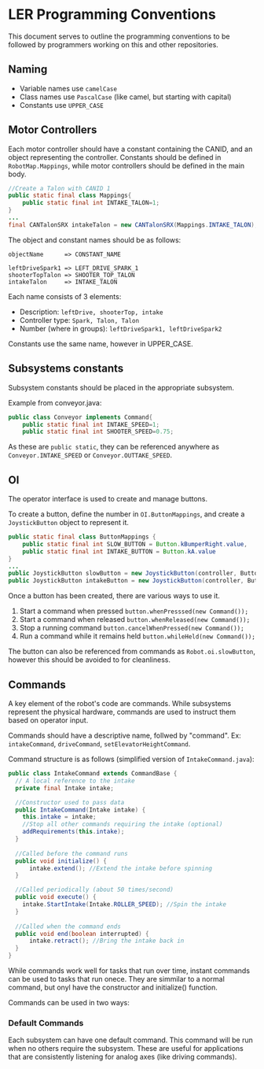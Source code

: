 # LER Programming Conventions
This document serves to outline the programming conventions to be followed by programmers working on this and other repositories.

## Naming
 - Variable names use `camelCase`
 - Class names use `PascalCase` (like camel, but starting with capital)
 - Constants use `UPPER_CASE`
 
## Motor Controllers
Each motor controller should have a constant containing the CANID, and an object representing the controller. Constants should be defined in `RobotMap.Mappings`, while motor controllers should be defined in the main body.
``` java
//Create a Talon with CANID 1
public static final class Mappings{
    public static final int INTAKE_TALON=1;
}
...
final CANTalonSRX intakeTalon = new CANTalonSRX(Mappings.INTAKE_TALON);
```

The object and constant names should be as follows:
``` 
objectName      => CONSTANT_NAME

leftDriveSpark1 => LEFT_DRIVE_SPARK_1
shooterTopTalon => SHOOTER_TOP_TALON
intakeTalon     => INTAKE_TALON
 ```
Each name consists of 3 elements:
- Description: `leftDrive, shooterTop, intake`
- Controller type: `Spark, Talon, Talon`
- Number (where in groups): `leftDriveSpark1, leftDriveSpark2`

Constants use the same name, however in UPPER_CASE. 

## Subsystems constants
Subsystem constants should be placed in the appropriate subsystem. 

Example from conveyor.java:
```java 
public class Conveyor implements Command{
    public static final int INTAKE_SPEED=1;
    public static final int SHOOTER_SPEED=0.75;
```
As these are `public static`, they can be referenced anywhere as `Conveyor.INTAKE_SPEED` or `Conveyor.OUTTAKE_SPEED`.

## OI
The operator interface is used to create and manage buttons.

To create a button, define the number in `OI.ButtonMappings`, and create a `JoystickButton` object to represent it.

```java
public static final class ButtonMappings {
    public static final int SLOW_BUTTON = Button.kBumperRight.value,
    public static final int INTAKE_BUTTON = Button.kA.value
}
...
public JoystickButton slowButton = new JoystickButton(controller, ButtonMappings.SLOW_BUTTON)
public JoystickButton intakeButton = new JoystickButton(controller, ButtonMappings.INTAKE_BUTTON)
```

Once a button has been created, there are various ways to use it.

1) Start a command when pressed `button.whenPresssed(new Command());`
2) Start a command when released `button.whenReleased(new Command());`
3) Stop a running command `button.cancelWhenPressed(new Command());`
4) Run a command while it remains held `button.whileHeld(new Command());` 

The button can also be referenced from commands as `Robot.oi.slowButton`, however this should be avoided to for cleanliness.

## Commands
A key element of the robot's code are commands. While subsystems represent the physical hardware, commands are used to instruct them based on operator input.

Commands should have a descriptive name, follwed by "command". Ex: `intakeCommand`, `driveCommand`, `setElevatorHeightCommand`.

Command structure is as follows (simplified version of `IntakeCommand.java`):
``` java
public class IntakeCommand extends CommandBase {
  // A local reference to the intake
  private final Intake intake;

  //Constructor used to pass data
  public IntakeCommand(Intake intake) {
    this.intake = intake;
    //Stop all other commands requiring the intake (optional)
    addRequirements(this.intake);
  }
  
  //Called before the command runs
  public void initialize() {
      intake.extend(); //Extend the intake before spinning
  }

  //Called periodically (about 50 times/second)
  public void execute() {
    intake.StartIntake(Intake.ROLLER_SPEED); //Spin the intake
  }
  
  //Called when the command ends
  public void end(boolean interrupted) {
      intake.retract(); //Bring the intake back in
  }
}
```
While commands work well for tasks that run over time, instant commands can be used to tasks that run onece. They are simmilar to a normal command, but onyl have the constructor and initialize() function.

Commands can be used in two ways:

### Default Commands
Each subsystem can have one default command. This command will be run when no others require the subsystem. These are useful for applications that are consistently listening for analog axes (like driving commands).